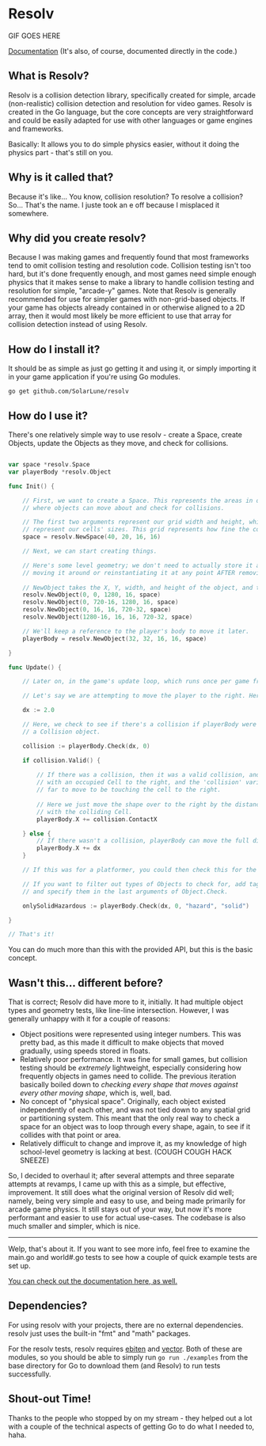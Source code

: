 
# Resolv

GIF GOES HERE

[Documentation](https://pkg.go.dev/github.com/SolarLune/resolv/resolv?tab=doc) (It's also, of course, documented directly in the code.)

## What is Resolv?

Resolv is a collision detection library, specifically created for simple, arcade (non-realistic) collision detection and resolution for video games. Resolv is created in the Go language, but the core concepts are very straightforward and could be easily adapted for use with other languages or game engines and frameworks.

Basically: It allows you to do simple physics easier, without it doing the physics part - that's still on you.

## Why is it called that?

Because it's like... You know, collision resolution? To resolve a collision? So... That's the name. I juste took an e off because I misplaced it somewhere.

## Why did you create resolv?

Because I was making games and frequently found that most frameworks tend to omit collision testing and resolution code. Collision testing isn't too hard, but it's done frequently enough, and most games need simple enough physics that it makes sense to make a library to handle collision testing and resolution for simple, "arcade-y" games. Note that Resolv is generally recommended for use for simpler games with non-grid-based objects. If your game has objects already contained in or otherwise aligned to a 2D array, then it would most likely be more efficient to use that array for collision detection instead of using Resolv.

## How do I install it?

It should be as simple as just go getting it and using it, or simply importing it in your game application if you're using Go modules.

`go get github.com/SolarLune/resolv`

## How do I use it?

There's one relatively simple way to use resolv - create a Space, create Objects, update the Objects as they move, and check for collisions.

```go

var space *resolv.Space
var playerBody *resolv.Object

func Init() {

    // First, we want to create a Space. This represents the areas in our game world 
    // where objects can move about and check for collisions.

    // The first two arguments represent our grid width and height, while the following two
    // represent our cells' sizes. This grid represents how fine the collision detection is.
    space = resolv.NewSpace(40, 20, 16, 16)

    // Next, we can start creating things.

    // Here's some level geometry; we don't need to actually store it anywhere unless we plan on 
    // moving it around or reinstantiating it at any point AFTER removing it from the space.
    
    // NewObject takes the X, Y, width, and height of the object, and the space to put it in.
    resolv.NewObject(0, 0, 1280, 16, space)
    resolv.NewObject(0, 720-16, 1280, 16, space)
    resolv.NewObject(0, 16, 16, 720-32, space)
    resolv.NewObject(1280-16, 16, 16, 720-32, space)

    // We'll keep a reference to the player's body to move it later.
    playerBody = resolv.NewObject(32, 32, 16, 16, space)

}

func Update() {

    // Later on, in the game's update loop, which runs once per game frame...

    // Let's say we are attempting to move the player to the right. Here's how we could do it.

    dx := 2.0

    // Here, we check to see if there's a collision if playerBody were to move to the right by 2 pixels. The function returns
    // a Collision object.

    collision := playerBody.Check(dx, 0)

    if collision.Valid() {
        
        // If there was a collision, then it was a valid collision, and the playerBody can't move fully to the right by 2. It came into contact 
        // with an occupied Cell to the right, and the 'collision' variable now holds a Collision struct with helpful information, like how 
        // far to move to be touching the cell to the right.
        
        // Here we just move the shape over to the right by the distance reported by the Collision struct so it'll come into contact 
        // with the colliding Cell.
        playerBody.X += collision.ContactX

    } else {
        // If there wasn't a collision, playerBody can move the full distance, so we simply apply the motion to the X coordinate.
        playerBody.X += dx
    }

    // If this was for a platformer, you could then check this for the Y-axis as well.

    // If you want to filter out types of Objects to check for, add tags on the objects you want to filter using Object.AddTags() 
    // and specify them in the last arguments of Object.Check.

    onlySolidHazardous := playerBody.Check(dx, 0, "hazard", "solid")

}

// That's it!

```

You can do much more than this with the provided API, but this is the basic concept.

## Wasn't this... different before?

That is correct; Resolv did have more to it, initially. It had multiple object types and geometry tests, like line-line intersection. However, I was generally unhappy with it for a couple of reasons:

- Object positions were represented using integer numbers. This was pretty bad, as this made it difficult to make objects that moved gradually, using speeds stored in floats.
- Relatively poor performance. It was fine for small games, but collision testing should be _extremely_ lightweight, especially considering how frequently objects in games need to collide. The previous iteration basically boiled down to _checking every shape that moves against every other moving shape_, which is, well, bad.
- No concept of "physical space". Originally, each object existed independently of each other, and was not tied down to any spatial grid or partitioning system. This meant that the only real way to check a space for an object was to loop through every shape, again, to see if it collides with that point or area.
- Relatively difficult to change and improve it, as my knowledge of high school-level geometry is lacking at best. (COUGH COUGH HACK SNEEZE)

So, I decided to overhaul it; after several attempts and three separate attempts at revamps, I came up with this as a simple, but effective, improvement. It still does what the original version of Resolv did well; namely, being very simple and easy to use, and being made primarily for arcade game physics. It still stays out of your way, but now it's more performant and easier to use for actual use-cases. The codebase is also much smaller and simpler, which is nice.

----

Welp, that's about it. If you want to see more info, feel free to examine the main.go and world#.go tests to see how a couple of quick example tests are set up.

[You can check out the documentation here, as well.](https://pkg.go.dev/github.com/SolarLune/resolv/resolv?tab=doc)

## Dependencies?

For using resolv with your projects, there are no external dependencies. resolv just uses the built-in "fmt" and "math" packages.

For the resolv tests, resolv requires [ebiten](github.com/hajimehoshi/ebiten) and [vector](github.com/kvartborg/vector). Both of these are modules, so you should be able to simply run `go run ./examples` from the base directory for Go to download them (and Resolv) to run tests successfully.

## Shout-out Time!

Thanks to the people who stopped by on my stream - they helped out a lot with a couple of the technical aspects of getting Go to do what I needed to, haha.
